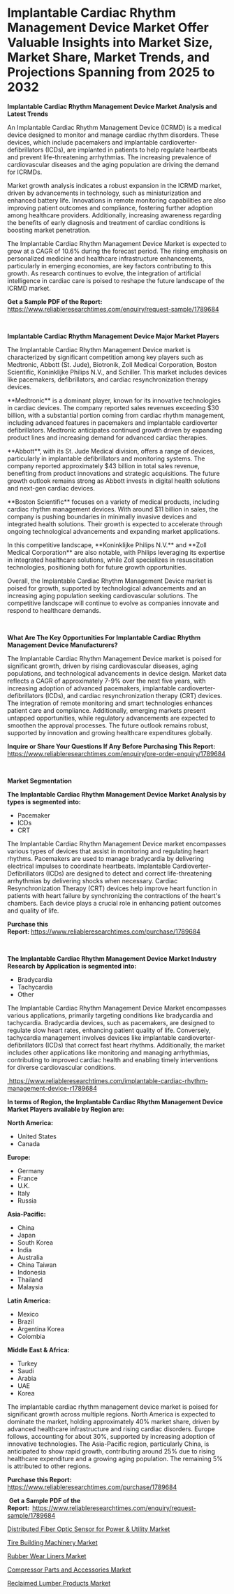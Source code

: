 <p><h1>Implantable Cardiac Rhythm Management Device Market Offer Valuable Insights into Market Size, Market Share, Market Trends, and Projections Spanning from 2025 to 2032</h1></p><p><strong>Implantable Cardiac Rhythm Management Device Market Analysis and Latest Trends</strong></p>
<p><p>An Implantable Cardiac Rhythm Management Device (ICRMD) is a medical device designed to monitor and manage cardiac rhythm disorders. These devices, which include pacemakers and implantable cardioverter-defibrillators (ICDs), are implanted in patients to help regulate heartbeats and prevent life-threatening arrhythmias. The increasing prevalence of cardiovascular diseases and the aging population are driving the demand for ICRMDs.</p><p>Market growth analysis indicates a robust expansion in the ICRMD market, driven by advancements in technology, such as miniaturization and enhanced battery life. Innovations in remote monitoring capabilities are also improving patient outcomes and compliance, fostering further adoption among healthcare providers. Additionally, increasing awareness regarding the benefits of early diagnosis and treatment of cardiac conditions is boosting market penetration.</p><p>The Implantable Cardiac Rhythm Management Device Market is expected to grow at a CAGR of 10.6% during the forecast period. The rising emphasis on personalized medicine and healthcare infrastructure enhancements, particularly in emerging economies, are key factors contributing to this growth. As research continues to evolve, the integration of artificial intelligence in cardiac care is poised to reshape the future landscape of the ICRMD market.</p></p>
<p><strong>Get a Sample PDF of the Report:&nbsp;</strong> <a href="https://www.reliableresearchtimes.com/enquiry/request-sample/1789684?utm_campaign=2771&utm_medium=2&utm_source=Github&utm_content=ia&utm_term=25032025&utm_id=implantable-cardiac-rhythm-management-device">https://www.reliableresearchtimes.com/enquiry/request-sample/1789684</a></p>
<p>&nbsp;</p>
<p><strong>Implantable Cardiac Rhythm Management Device Major Market Players</strong></p>
<p><p>The Implantable Cardiac Rhythm Management Device market is characterized by significant competition among key players such as Medtronic, Abbott (St. Jude), Biotronik, Zoll Medical Corporation, Boston Scientific, Koninklijke Philips N.V., and Schiller. This market includes devices like pacemakers, defibrillators, and cardiac resynchronization therapy devices.</p><p>**Medtronic** is a dominant player, known for its innovative technologies in cardiac devices. The company reported sales revenues exceeding $30 billion, with a substantial portion coming from cardiac rhythm management, including advanced features in pacemakers and implantable cardioverter defibrillators. Medtronic anticipates continued growth driven by expanding product lines and increasing demand for advanced cardiac therapies.</p><p>**Abbott**, with its St. Jude Medical division, offers a range of devices, particularly in implantable defibrillators and monitoring systems. The company reported approximately $43 billion in total sales revenue, benefiting from product innovations and strategic acquisitions. The future growth outlook remains strong as Abbott invests in digital health solutions and next-gen cardiac devices.</p><p>**Boston Scientific** focuses on a variety of medical products, including cardiac rhythm management devices. With around $11 billion in sales, the company is pushing boundaries in minimally invasive devices and integrated health solutions. Their growth is expected to accelerate through ongoing technological advancements and expanding market applications.</p><p>In this competitive landscape, **Koninklijke Philips N.V.** and **Zoll Medical Corporation** are also notable, with Philips leveraging its expertise in integrated healthcare solutions, while Zoll specializes in resuscitation technologies, positioning both for future growth opportunities.</p><p>Overall, the Implantable Cardiac Rhythm Management Device market is poised for growth, supported by technological advancements and an increasing aging population seeking cardiovascular solutions. The competitive landscape will continue to evolve as companies innovate and respond to healthcare demands.</p></p>
<p>&nbsp;</p>
<p><strong>What Are The Key Opportunities For Implantable Cardiac Rhythm Management Device Manufacturers?</strong></p>
<p><p>The Implantable Cardiac Rhythm Management Device market is poised for significant growth, driven by rising cardiovascular diseases, aging populations, and technological advancements in device design. Market data reflects a CAGR of approximately 7-9% over the next five years, with increasing adoption of advanced pacemakers, implantable cardioverter-defibrillators (ICDs), and cardiac resynchronization therapy (CRT) devices. The integration of remote monitoring and smart technologies enhances patient care and compliance. Additionally, emerging markets present untapped opportunities, while regulatory advancements are expected to smoothen the approval processes. The future outlook remains robust, supported by innovation and growing healthcare expenditures globally.</p></p>
<p><strong>Inquire or Share Your Questions If Any Before Purchasing This Report:</strong> <a href="https://www.reliableresearchtimes.com/enquiry/pre-order-enquiry/1789684?utm_campaign=2771&utm_medium=2&utm_source=Github&utm_content=ia&utm_term=25032025&utm_id=implantable-cardiac-rhythm-management-device">https://www.reliableresearchtimes.com/enquiry/pre-order-enquiry/1789684</a></p>
<p>&nbsp;</p>
<p><strong>Market Segmentation</strong></p>
<p><strong>The Implantable Cardiac Rhythm Management Device Market Analysis by types is segmented into:</strong></p>
<p><ul><li>Pacemaker</li><li>ICDs</li><li>CRT</li></ul></p>
<p><p>The Implantable Cardiac Rhythm Management Device market encompasses various types of devices that assist in monitoring and regulating heart rhythms. Pacemakers are used to manage bradycardia by delivering electrical impulses to coordinate heartbeats. Implantable Cardioverter-Defibrillators (ICDs) are designed to detect and correct life-threatening arrhythmias by delivering shocks when necessary. Cardiac Resynchronization Therapy (CRT) devices help improve heart function in patients with heart failure by synchronizing the contractions of the heart's chambers. Each device plays a crucial role in enhancing patient outcomes and quality of life.</p></p>
<p><strong>Purchase this Report:&nbsp;</strong><a href="https://www.reliableresearchtimes.com/purchase/1789684?utm_campaign=2771&utm_medium=2&utm_source=Github&utm_content=ia&utm_term=25032025&utm_id=implantable-cardiac-rhythm-management-device">https://www.reliableresearchtimes.com/purchase/1789684</a></p>
<p>&nbsp;</p>
<p><strong>The Implantable Cardiac Rhythm Management Device Market Industry Research by Application is segmented into:</strong></p>
<p><ul><li>Bradycardia</li><li>Tachycardia</li><li>Other</li></ul></p>
<p><p>The Implantable Cardiac Rhythm Management Device Market encompasses various applications, primarily targeting conditions like bradycardia and tachycardia. Bradycardia devices, such as pacemakers, are designed to regulate slow heart rates, enhancing patient quality of life. Conversely, tachycardia management involves devices like implantable cardioverter-defibrillators (ICDs) that correct fast heart rhythms. Additionally, the market includes other applications like monitoring and managing arrhythmias, contributing to improved cardiac health and enabling timely interventions for diverse cardiovascular conditions.</p></p>
<p><a href="https://www.reliableresearchtimes.com/implantable-cardiac-rhythm-management-device-r1789684?utm_campaign=2771&utm_medium=2&utm_source=Github&utm_content=ia&utm_term=25032025&utm_id=implantable-cardiac-rhythm-management-device">&nbsp;https://www.reliableresearchtimes.com/implantable-cardiac-rhythm-management-device-r1789684</a></p>
<p><strong>In terms of Region, the Implantable Cardiac Rhythm Management Device Market Players available by Region are:</strong></p>
<p>
    <p> <strong> North America: </strong>
        <ul>
            <li>United States</li>
            <li>Canada</li>
        </ul>
        </p> 
    <p> <strong> Europe: </strong>
        <ul>
            <li>Germany</li>
            <li>France</li>
            <li>U.K.</li>
            <li>Italy</li>
            <li>Russia</li>
        </ul>
        </p> 
    <p> <strong> Asia-Pacific: </strong>
        <ul>
            <li>China</li>
            <li>Japan</li>
            <li>South Korea</li>
            <li>India</li>
            <li>Australia</li>
            <li>China Taiwan</li>
            <li>Indonesia</li>
            <li>Thailand</li>
            <li>Malaysia</li>
        </ul>
        </p> 
    <p> <strong> Latin America: </strong>
        <ul>
            <li>Mexico</li>
            <li>Brazil</li>
            <li>Argentina Korea</li>
            <li>Colombia</li>
        </ul>
        </p> 
    <p> <strong> Middle East & Africa: </strong>
        <ul>
            <li>Turkey</li>
            <li>Saudi</li>
            <li>Arabia</li>
            <li>UAE</li>
            <li>Korea</li>
        </ul>
    </p>
    </p>
<p><p>The implantable cardiac rhythm management device market is poised for significant growth across multiple regions. North America is expected to dominate the market, holding approximately 40% market share, driven by advanced healthcare infrastructure and rising cardiac disorders. Europe follows, accounting for about 30%, supported by increasing adoption of innovative technologies. The Asia-Pacific region, particularly China, is anticipated to show rapid growth, contributing around 25% due to rising healthcare expenditure and a growing aging population. The remaining 5% is attributed to other regions.</p></p>
<p><strong>Purchase this Report: </strong><a href="https://www.reliableresearchtimes.com/purchase/1789684?utm_campaign=2771&utm_medium=2&utm_source=Github&utm_content=ia&utm_term=25032025&utm_id=implantable-cardiac-rhythm-management-device">https://www.reliableresearchtimes.com/purchase/1789684</a></p>
<p>&nbsp;<strong>Get a Sample PDF of the Report:&nbsp;&nbsp;</strong><a href="https://www.reliableresearchtimes.com/enquiry/request-sample/1789684?utm_campaign=2771&utm_medium=2&utm_source=Github&utm_content=ia&utm_term=25032025&utm_id=implantable-cardiac-rhythm-management-device">https://www.reliableresearchtimes.com/enquiry/request-sample/1789684</a></p>
<p><strong></strong></p>
<p><p><a href="https://github.com/abuugjetaj/Market-Research-Report-List-1/blob/main/distributed-fiber-optic-sensor-for-power-utility-market.md?utm_campaign=2771&utm_medium=2&utm_source=Github&utm_content=ia&utm_term=25032025&utm_id=implantable-cardiac-rhythm-management-device">Distributed Fiber Optic Sensor for Power & Utility Market</a></p><p><a href="https://www.linkedin.com/pulse/emerging-trends-tire-building-machinery-market-global-outlook-rsiqf?utm_campaign=2771&utm_medium=2&utm_source=Github&utm_content=ia&utm_term=25032025&utm_id=implantable-cardiac-rhythm-management-device">Tire Building Machinery Market</a></p><p><a href="https://www.linkedin.com/pulse/financial-insights-market-potential-rubber-wear-liners-research-sbpsf?utm_campaign=2771&utm_medium=2&utm_source=Github&utm_content=ia&utm_term=25032025&utm_id=implantable-cardiac-rhythm-management-device">Rubber Wear Liners Market</a></p><p><a href="https://www.linkedin.com/pulse/market-dynamics-trends-in-depth-look-compressor-parts-accessories-vlqgf?utm_campaign=2771&utm_medium=2&utm_source=Github&utm_content=ia&utm_term=25032025&utm_id=implantable-cardiac-rhythm-management-device">Compressor Parts and Accessories Market</a></p><p><a href="https://www.linkedin.com/pulse/reclaimed-lumber-products-market-trends-projected-cagr-148-9ormf?utm_campaign=2771&utm_medium=2&utm_source=Github&utm_content=ia&utm_term=25032025&utm_id=implantable-cardiac-rhythm-management-device">Reclaimed Lumber Products Market</a></p></p>